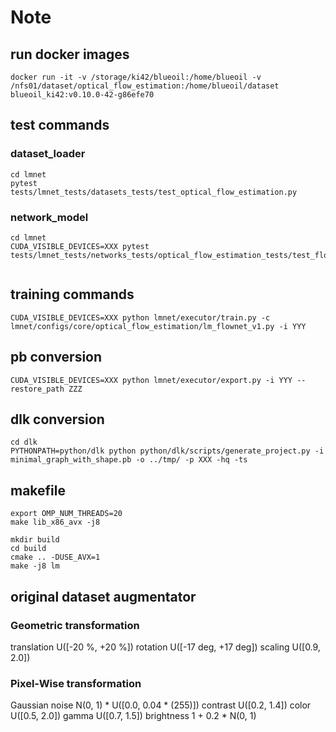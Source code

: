 # Note

## run docker images
```
docker run -it -v /storage/ki42/blueoil:/home/blueoil -v /nfs01/dataset/optical_flow_estimation:/home/blueoil/dataset blueoil_ki42:v0.10.0-42-g86efe70
```

## test commands

### dataset_loader
```
cd lmnet
pytest tests/lmnet_tests/datasets_tests/test_optical_flow_estimation.py
```

### network_model
```
cd lmnet
CUDA_VISIBLE_DEVICES=XXX pytest tests/lmnet_tests/networks_tests/optical_flow_estimation_tests/test_flownet_s_v1.py


```

## training commands

```
CUDA_VISIBLE_DEVICES=XXX python lmnet/executor/train.py -c lmnet/configs/core/optical_flow_estimation/lm_flownet_v1.py -i YYY
```


## pb conversion

```
CUDA_VISIBLE_DEVICES=XXX python lmnet/executor/export.py -i YYY --restore_path ZZZ
```


## dlk conversion

```
cd dlk
PYTHONPATH=python/dlk python python/dlk/scripts/generate_project.py -i minimal_graph_with_shape.pb -o ../tmp/ -p XXX -hq -ts
```

## makefile
```
export OMP_NUM_THREADS=20
make lib_x86_avx -j8
```

```
mkdir build
cd build
cmake .. -DUSE_AVX=1
make -j8 lm
```


## original dataset augmentator
### Geometric transformation
translation       U([-20 %, +20 %])
rotation          U([-17 deg, +17 deg])
scaling           U([0.9, 2.0])
### Pixel-Wise transformation
Gaussian noise    N(0, 1) * U([0.0, 0.04 * (255)])
contrast          U([0.2, 1.4])
color             U([0.5, 2.0])
gamma             U([0.7, 1.5])
brightness        1 + 0.2 * N(0, 1)
